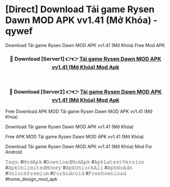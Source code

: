# [Direct] Download Tải game Rysen Dawn MOD APK vv1.41 (Mở Khóa) - qywef
Download Tải game Rysen Dawn MOD APK vv1.41 (Mở Khóa) Free Mod APK

<div align="center">
<h3>🔴 Download [Server1] 👉👉 <a href="https://apk-comot.site?title=Tải_game_Rysen_Dawn_MOD_APK_vv1.41_(Mở_Khóa)">Tải game Rysen Dawn MOD APK vv1.41 (Mở Khóa) Mod Apk</a></h3><br>

<h3>🔴 Download [Server2] 👉👉 <a href="https://apk-comot.site?title=Tải_game_Rysen_Dawn_MOD_APK_vv1.41_(Mở_Khóa)">Tải game Rysen Dawn MOD APK vv1.41 (Mở Khóa) Mod Apk</a></h3>
</div>


Free Download APK MOD Tải game Rysen Dawn MOD APK vv1.41 (Mở Khóa)

Download Tải game Rysen Dawn MOD APK vv1.41 (Mở Khóa) 

Free APK MOD Tải game Rysen Dawn MOD APK vv1.41 (Mở Khóa) 

Download Tải game Rysen Dawn MOD APK vv1.41 (Mở Khóa) Mod For Android

𝚃𝚊𝚐𝚜: #𝙼𝚘𝚍𝙰𝚙𝚔 #𝙳𝚘𝚠𝚗𝚕𝚘𝚊𝚍𝙼𝚘𝚍𝙰𝚙𝚔 #𝙰𝚙𝚔𝙻𝚊𝚝𝚎𝚜𝚝𝚅𝚎𝚛𝚜𝚒𝚘𝚗 #𝙰𝚙𝚔𝚄𝚗𝚕𝚒𝚖𝚒𝚝𝚎𝚍𝙼𝚘𝚗𝚎𝚢 #𝙰𝚙𝚔𝚄𝚗𝚕𝚘𝚌𝚔𝙰𝚕𝚕 #𝙰𝚙𝚔𝙽𝚘𝙰𝚍𝚜 #𝚄𝚗𝚕𝚘𝚌𝚔𝙿𝚛𝚎𝚖𝚒𝚞𝚖 #𝙵𝚘𝚛𝙰𝚗𝚍𝚛𝚘𝚒𝚍 #𝙵𝚛𝚎𝚎𝙳𝚘𝚠𝚗𝚕𝚘𝚊𝚍 #home_design_mod_apk